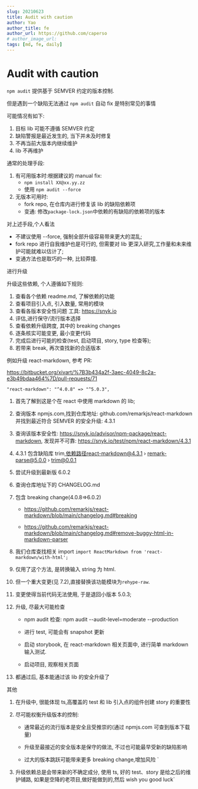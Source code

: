 ```yaml
---
slug: 20210623
title: Audit with caution
author: Yao
author_title: fe
author_url: https://github.com/caperso
# author_image_url:
tags: [md, fe, daily]
---
```


# Audit with caution

`npm audit` 提供基于 SEMVER 约定的版本控制.

但是遇到一个缺陷无法通过 `npm audit` 自动 fix 是特别常见的事情

可能情况有如下:

1. 目标 lib 可能不遵循 SEMVER 约定
2. 缺陷警报是最近发生的, 当下并未及时修复
3. 不再当前大版本内继续维护
4. lib 不再维护

通常的处理手段:

1. 有可用版本时:根据建议的 manual fix:
   - `npm install XX@xx.yy.zz`
   - 使用 `npm audit --force`
2. 无版本可用时:
   - fork repo, 在仓库内进行修复该 lib 的缺陷依赖项
   - 变通: 修改`package-lock.json`中依赖的有缺陷的依赖项的版本

对上述手段,个人看法

- 不建议使用 --force, 强制全部升级容易带来更大的混乱;
- fork repo 进行自我维护也是可行的, 但需要对 lib 更深入研究,工作量和未来维护可能就难以估计了;
- 变通方法也是取巧的一种, 比较莽撞.

进行升级

升级这些依赖, 个人遵循如下规则:

1. 查看各个依赖 readme.md, 了解依赖的功能
2. 查看项目引入点, 引入数量, 常用的模块
3. 查看各版本安全性问题 工具: https://snyk.io
4. 评估,进行保守/流行版本选择
5. 查看依赖升级跨度, 其中的 breaking changes
6. 逐条核实可能变更, 最小变更代码
7. 完成后进行可能的检查(test, 启动项目, story, type 检查等);
8. 若带来 break, 再次查找新的合适版本

例如升级 react-markdown, 参考 PR:

https://bitbucket.org/xivart/%7B3b434a2f-3aec-4049-8c2a-e3b49bdaa464%7D/pull-requests/71

`"react-markdown": "^4.0.8" => "^5.0.3",`

1. 首先了解到这是个在 react 中使用 markdown 的 lib;
2. 查询版本 npmjs.com,找到仓库地址: github.com/remarkjs/react-markdown 并找到最近符合 SEMVER 的安全升级: 4.3.1
3. 查询该版本安全性: https://snyk.io/advisor/npm-package/react-markdown, 发现并不可靠: https://snyk.io/test/npm/react-markdown/4.3.1
4. 4.3.1 包含缺陷库 trim,依赖路径react-markdown@4.3.1 › remark-parse@5.0.0 › trim@0.0.1
5. 尝试升级到最新版 6.0.2
6. 查询仓库地址下的 CHANGELOG.md
7. 包含 breaking change(4.0.8=>6.0.2)

   - https://github.com/remarkjs/react-markdown/blob/main/changelog.md#breaking

   - https://github.com/remarkjs/react-markdown/blob/main/changelog.md#remove-buggy-html-in-markdown-parser

8. 我们仓库查找相关 import `import ReactMarkdown from 'react-markdown/with-html';`
9. 仅用了这个方法, 是转换输入 string 为 html.
10. 但一个重大变更(见 7.2),直接替换该功能模块为`rehype-raw`.
11. 变更使得当前代码无法使用, 于是退回小版本 5.0.3;
12. 升级, 尽最大可能检查

    - npm audit 检查: npm audit --audit-level=moderate --production

    - 进行 test, 可能会有 snapshot 更新

    - 启动 storybook, 在 react-markdown 相关页面中, 进行简单 markdown 输入测试.

    - 启动项目, 观察相关页面

13. 都通过后, 基本能通过该 lib 的安全升级了

其他

1. 在升级中, 很能体现 ts,高覆盖的 test 和 lib 引入点的组件创建 story 的重要性

2. 尽可能权衡升级版本的控制:

   - 通常最近的流行版本是安全且受推崇的(通过 npmjs.com 可查到版本下载量)

   - 升级至最接近的安全版本是保守的做法, 不过也可能最早受新的缺陷影响

   - 过大的版本跳跃可能带来更多 breaking change,增加风险
     `

3. 升级依赖总是会带来新的不确定成分, 使用 ts, 好的 test、story 是给之后的维护铺路, 如果是空降的老项目,做好能做到的,然后 wish you good luck`
